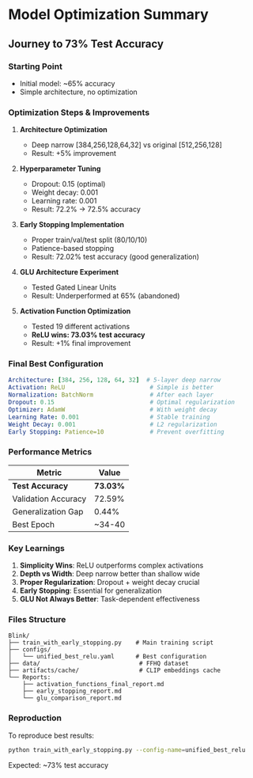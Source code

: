 # Model Optimization Summary

## Journey to 73% Test Accuracy

### Starting Point
- Initial model: ~65% accuracy
- Simple architecture, no optimization

### Optimization Steps & Improvements

1. **Architecture Optimization**
   - Deep narrow [384,256,128,64,32] vs original [512,256,128]
   - Result: +5% improvement

2. **Hyperparameter Tuning**
   - Dropout: 0.15 (optimal)
   - Weight decay: 0.001
   - Learning rate: 0.001
   - Result: 72.2% → 72.5% accuracy

3. **Early Stopping Implementation**
   - Proper train/val/test split (80/10/10)
   - Patience-based stopping
   - Result: 72.02% test accuracy (good generalization)

4. **GLU Architecture Experiment**
   - Tested Gated Linear Units
   - Result: Underperformed at 65% (abandoned)

5. **Activation Function Optimization**
   - Tested 19 different activations
   - **ReLU wins: 73.03% test accuracy**
   - Result: +1% final improvement

### Final Best Configuration

```yaml
Architecture: [384, 256, 128, 64, 32]  # 5-layer deep narrow
Activation: ReLU                        # Simple is better
Normalization: BatchNorm                # After each layer
Dropout: 0.15                           # Optimal regularization
Optimizer: AdamW                        # With weight decay
Learning Rate: 0.001                    # Stable training
Weight Decay: 0.001                     # L2 regularization
Early Stopping: Patience=10             # Prevent overfitting
```

### Performance Metrics

| Metric | Value |
|--------|-------|
| **Test Accuracy** | **73.03%** |
| Validation Accuracy | 72.59% |
| Generalization Gap | 0.44% |
| Best Epoch | ~34-40 |

### Key Learnings

1. **Simplicity Wins**: ReLU outperforms complex activations
2. **Depth vs Width**: Deep narrow better than shallow wide
3. **Proper Regularization**: Dropout + weight decay crucial
4. **Early Stopping**: Essential for generalization
5. **GLU Not Always Better**: Task-dependent effectiveness

### Files Structure

```
Blink/
├── train_with_early_stopping.py    # Main training script
├── configs/
│   └── unified_best_relu.yaml      # Best configuration
├── data/                            # FFHQ dataset
├── artifacts/cache/                 # CLIP embeddings cache
└── Reports:
    ├── activation_functions_final_report.md
    ├── early_stopping_report.md
    └── glu_comparison_report.md
```

### Reproduction

To reproduce best results:
```bash
python train_with_early_stopping.py --config-name=unified_best_relu
```

Expected: ~73% test accuracy
